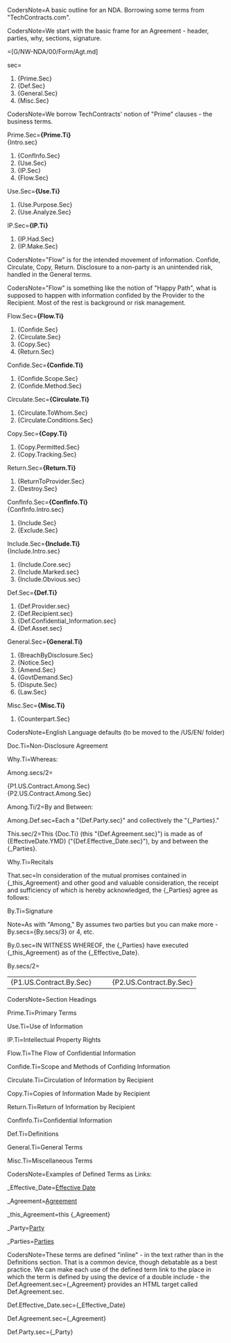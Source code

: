 CodersNote=A basic outline for an NDA.  Borrowing some terms from "TechContracts.com".

CodersNote=We start with the basic frame for an Agreement - header, parties, why, sections, signature.

=[G/NW-NDA/00/Form/Agt.md]

sec=<ol><li>{Prime.Sec}<li>{Def.Sec}<li>{General.Sec}<li>{Misc.Sec}</ol>

CodersNote=We borrow TechContracts' notion of "Prime" clauses - the business terms.

Prime.Sec=<b>{Prime.Ti}</b><br>{Intro.sec}<ol><li>{ConfInfo.Sec}</li><li>{Use.Sec}</li><li>{IP.Sec}</li><li>{Flow.Sec}</li></ol>

Use.Sec=<b>{Use.Ti}</b><br><ol><li>{Use.Purpose.Sec}</li><li>{Use.Analyze.Sec}</li></ol>

IP.Sec=<b>{IP.Ti}</b><br><ol><li>{IP.Had.Sec}</li><li>{IP.Make.Sec}</li></ol>

CodersNote="Flow" is for the intended movement of information.  Confide, Circulate, Copy, Return.  Disclosure to a non-party is an unintended risk, handled in the General terms.

CodersNote="Flow" is something like the notion of "Happy Path", what is supposed to happen with information confided by the Provider to the Recipient.  Most of the rest is background or risk management.

Flow.Sec=<b>{Flow.Ti}</b><br><ol><li>{Confide.Sec}</li><li>{Circulate.Sec}</li><li>{Copy.Sec}</li><li>{Return.Sec}</li></ol>

Confide.Sec=<b>{Confide.Ti}</b><br><ol><li>{Confide.Scope.Sec}</li><li>{Confide.Method.Sec}</li></ol>

Circulate.Sec=<b>{Circulate.Ti}</b><br><ol><li>{Circulate.ToWhom.Sec}</li><li>{Circulate.Conditions.Sec}</li></ol>

Copy.Sec=<b>{Copy.Ti}</b><br><ol><li>{Copy.Permitted.Sec}</li><li>{Copy.Tracking.Sec}</li></ol>

Return.Sec=<b>{Return.Ti}</b><br><ol><li>{ReturnToProvider.Sec}</li><li>{Destroy.Sec}</li></ol>

ConfInfo.Sec=<b>{ConfInfo.Ti}</b><br>{ConfInfo.Intro.sec}<ol><li>{Include.Sec}</li><li>{Exclude.Sec}</li></ol>

Include.Sec=<b>{Include.Ti}</b><br>{Include.Intro.sec}<ol><li>{Include.Core.sec}</li><li>{Include.Marked.sec}</li><li>{Include.Obvious.sec}</li></ol>

Def.Sec=<b>{Def.Ti}</b><br><ol><li>{Def.Provider.sec}</li><li>{Def.Recipient.sec}</li><li>{Def.Confidential_Information.sec}</li><li>{Def.Asset.sec}</li></ol>

General.Sec=<b>{General.Ti}</b><br><ol><li>{BreachByDisclosure.Sec}</li><li>{Notice.Sec}</li><li>{Amend.Sec}</li><li>{GovtDemand.Sec}</li><li>{Dispute.Sec}</li><li>{Law.Sec}</li></ol>

Misc.Sec=<b>{Misc.Ti}</b><br><ol><li>{Counterpart.Sec}</li></ol>

CodersNote=English Language defaults (to be moved to the /US/EN/ folder)

Doc.Ti=Non-Disclosure Agreement

Why.Ti=Whereas:

Among.secs/2=<ul type="none" style="padding-left: 0"><li>{P1.US.Contract.Among.Sec}</li><li>{P2.US.Contract.Among.Sec}</li></ul>

Among.Ti/2=By and Between:

Among.Def.sec=Each a "{Def.Party.sec}" and collectively the "{_Parties}."

This.sec/2=This {Doc.Ti} (this "{Def.Agreement.sec}") is made as of {EffectiveDate.YMD} ("{Def.Effective_Date.sec}"), by and between the {_Parties}.

Why.Ti=Recitals

That.sec=In consideration of the mutual promises contained in {_this_Agreement} and other good and valuable consideration, the receipt and sufficiency of which is hereby acknowledged, the {_Parties} agree as follows:

By.Ti=Signature

Note=As with "Among," By assumes two parties but you can make more - By.secs={By.secs/3} or 4, etc.

By.0.sec=IN WITNESS WHEREOF, the {_Parties} have executed {_this_Agreement} as of the {_Effective_Date}.

By.secs/2=<table><tr><td valign=top>{P1.US.Contract.By.Sec}</td><td valign=top>   </td><td valign=top>{P2.US.Contract.By.Sec}</td></tr></table>

CodersNote=Section Headings

Prime.Ti=Primary Terms

Use.Ti=Use of Information

IP.Ti=Intellectual Property Rights

Flow.Ti=The Flow of Confidential Information

Confide.Ti=Scope and Methods of Confiding Information

Circulate.Ti=Circulation of Information by Recipient

Copy.Ti=Copies of Information Made by Recipient

Return.Ti=Return of Information by Recipient

ConfInfo.Ti=Confidential Information

Def.Ti=Definitions

General.Ti=General Terms

Misc.Ti=Miscellaneous Terms


CodersNote=Examples of Defined Terms as Links:

_Effective_Date=<a href="#Def.Effective_Date.sec" class="definedterm">Effective Date</a>

_Agreement=<a href="#Def.Agreement.sec" class="definedterm">Agreement</a>

_this_Agreement=this {_Agreement}

_Party=<a href="#Def.Party.sec" class="definedterm">Party</a>

_Parties=<a href="#Def.Party.sec" class="definedterm">Parties</a>

CodersNote=These terms are defined "inline" - in the text rather than in the Definitions section. That is a common device, though debatable as a best practice.  We can make each use of the defined term link to the place in which the term is defined by using the device of a double include - the Def.Agreement.sec={_Agreement} provides an HTML target called Def.Agreement.sec.  

Def.Effective_Date.sec={_Effective_Date}

Def.Agreement.sec={_Agreement}

Def.Party.sec={_Party}
